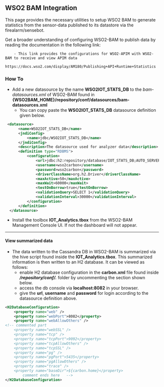 ## WSO2 BAM Integration

This page provides the necessary utilities to setup WSO2 BAM to generate statistics from the sensor-data published to its datastore via the firealarm/sensebot.

Get a broader understanding of configuring WSO2-BAM to publish data by reading the documentation in the following link:

		- This link provides the configurations for WSO2-APIM with WSO2-BAM to receive and view APIM data
			https://docs.wso2.com/display/AM180/Publishing+API+Runtime+Statistics


### How To

* Add a new datasource by the name **WSO2IOT_STATS_DB** to the *bam-datasources.xml* of WSO2-BAM found in **{WSO2BAM_HOME}/repository/conf/datasources/bam-datasources.xml**
	- You can copy paste the **WSO2IOT_STATS_DB** datasource definition given below. 

```xml
 <datasource>
      <name>WSO2IOT_STATS_DB</name>
      <jndiConfig>
          <name>jdbc/WSO2IOT_STATS_DB</name>
      </jndiConfig>
      <description>The datasource used for analyzer data</description>
      <definition type="RDBMS">
          <configuration>
              <url>jdbc:h2:repository/database/IOT_STATS_DB;AUTO_SERVER=TRUE</url>
              <username>wso2carbon</username>
              <password>wso2carbon</password>
              <driverClassName>org.h2.Driver</driverClassName>
              <maxActive>50</maxActive>
              <maxWait>60000</maxWait>
              <testOnBorrow>true</testOnBorrow>
              <validationQuery>SELECT 1</validationQuery>
              <validationInterval>30000</validationInterval>
          </configuration>
      </definition>
  </datasource>
```
* Install the toolbox **IOT_Analytics.tbox** from the WSO2-BAM Management Console UI. If not the dashboard will not appear.

------------------

#### View summarized data

* The data written to the Cassandra DB in WSO2-BAM is summarized via the hive script found inside the **IOT_Analytics.tbox**. This summarized information is then written to an H2 database. It can be viewed as follows:
	* enable H2 database configuration in the **carbon.xml** file found inside ***<WSO2-BAM-HOME>/repository/conf/.*** folder by uncommenting the section shown below.
	* access the db console via **localhost:8082** in your browser. 
	* give the **url**, **username** and **password** for login according to the datasource definition above.
	
```xml
<H2DatabaseConfiguration>
	<property name="web" />
	<property name="webPort">8082</property>
	<property name="webAllowOthers" />
<!-- commented part 
	<property name="webSSL" />
	<property name="tcp" />
	<property name="tcpPort">9092</property>
	<property name="tcpAllowOthers" />
	<property name="tcpSSL" />
	<property name="pg" />
	<property name="pgPort">5435</property>
	<property name="pgAllowOthers" />
	<property name="trace" />
	<property name="baseDir">${carbon.home}</property> 
		comment ends here	-->
</H2DatabaseConfiguration>
```
